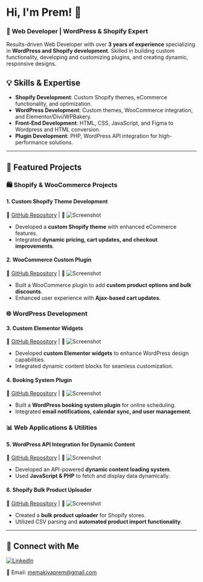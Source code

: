 # Hi, I'm Prem! 👋

### 🚀 Web Developer | WordPress & Shopify Expert

Results-driven Web Developer with over **3 years of experience** specializing in **WordPress and Shopify development**. Skilled in building custom functionality, developing and customizing plugins, and creating dynamic, responsive designs.

## 💡 Skills & Expertise

- **Shopify Development**: Custom Shopify themes, eCommerce functionality, and optimization.
- **WordPress Development**: Custom themes, WooCommerce integration, and Elementor/Divi/WPBakery.
- **Front-End Development**: HTML, CSS, JavaScript, and Figma to Wordpress and HTML conversion.
- **Plugin Development**: PHP, WordPress API integration for high-performance solutions.

---

## 📌 Featured Projects

### 🛍️ Shopify & WooCommerce Projects

#### **1. Custom Shopify Theme Development**
🔗 [GitHub Repository](#) | 📸 ![Screenshot](#)
- Developed a **custom Shopify theme** with enhanced eCommerce features.
- Integrated **dynamic pricing, cart updates, and checkout improvements**.

#### **2. WooCommerce Custom Plugin**
🔗 [GitHub Repository](#) | 📸 ![Screenshot](#)
- Built a WooCommerce plugin to add **custom product options and bulk discounts**.
- Enhanced user experience with **Ajax-based cart updates**.

### 🌐 WordPress Development

#### **3. Custom Elementor Widgets**
🔗 [GitHub Repository](#) | 📸 ![Screenshot](#)
- Developed **custom Elementor widgets** to enhance WordPress design capabilities.
- Integrated dynamic content blocks for seamless customization.

#### **4. Booking System Plugin**
🔗 [GitHub Repository](#) | 📸 ![Screenshot](#)
- Built a **WordPress booking system plugin** for online scheduling.
- Integrated **email notifications, calendar sync, and user management**.

### 📊 Web Applications & Utilities

#### **5. WordPress API Integration for Dynamic Content**
🔗 [GitHub Repository](#) | 📸 ![Screenshot](#)
- Developed an API-powered **dynamic content loading system**.
- Used **JavaScript & PHP** to fetch and display data dynamically.

#### **6. Shopify Bulk Product Uploader**
🔗 [GitHub Repository](#) | 📸 ![Screenshot](#)
- Created a **bulk product uploader** for Shopify stores.
- Utilized CSV parsing and **automated product import functionality**.

---

## 🤝 Connect with Me

[![LinkedIn](https://img.shields.io/badge/LinkedIn-PremMemakiya-blue?style=flat&logo=linkedin)](https://www.linkedin.com/in/prem-memakiya/)

📧 Email: memakiyaprem@gmail.com
